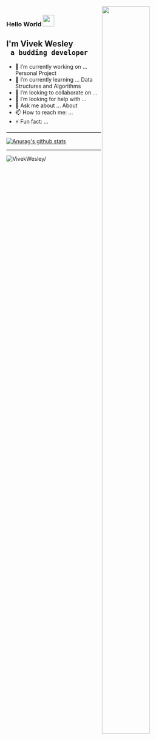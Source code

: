 
<img src='https://i.pinimg.com/originals/8b/35/fe/8b35fef55fba1a201c9c7a11d3ec3d64.gif'  align="right" width="50%" height="70%" />

### Hello World <img src="https://raw.githubusercontent.com/iampavangandhi/iampavangandhi/master/gifs/Hi.gif" width="30"/>
<!--
Hi there <img src="https://raw.githubusercontent.com/iampavangandhi/iampavangandhi/master/gifs/Hi.gif" width="30"/>
-->
## I'm Vivek Wesley <br /> <code> a budding developer </code>

- 🔭 I’m currently working on ... Personal Project
- 🌱 I’m currently learning ... Data Structures and Algorithms
- 👯 I’m looking to collaborate on ... 
- 🤔 I’m looking for help with ...
- 💬 Ask me about ... About 
- 📫 How to reach me: ... 
- ⚡ Fun fact: ...
___
[![Anurag's github stats](https://github-readme-stats.vercel.app/api?username=VivekWesley)](https://github.com/anuraghazra/github-readme-stats)
___

<p align="left"> <img src=https://komarev.com/ghpvc/?username=VivekWesley alt=VivekWesley/></p>




